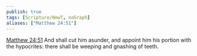 ```yaml
---
publish: true
tags: [Scripture/NewT, noGraph]
aliases: ["Matthew 24:51"]
---
```

[Matthew 24:51](https://churchofjesuschrist.org/study/scriptures/nt/matt/24?lang=eng&id=p51#p51) And shall cut him asunder, and appoint him his portion with the hypocrites: there shall be weeping and gnashing of teeth.




